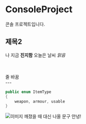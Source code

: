 # ConsoleProject
 콘솔 프로젝트입니다.

## 제목2

나 지금 **진지함**
오늘은 날씨 _맑음_

<br>
<br>
줄 바꿈
</br>
--- 

```cs
public enum ItemType
{
    weapon, armour, usable
}
```

![이미지 깨졌을 때 대신 나올 문구](https://develrocket-bucket.s3.ap-northeast-2.amazonaws.com/learning/XRP-101/XRP-10103_OOPnDataStructure/XRP-1010301_OOPDevelopment/XRP-101030104_ClassStatic/img_01.png)
안녕!
